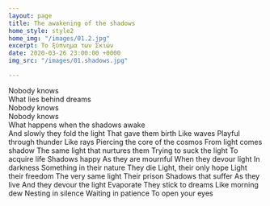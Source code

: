 ```yaml
---
layout: page
title: The awakening of the shadows
home_style: style2
home_img: "/images/01.2.jpg"
excerpt: Το ξύπνημα των Σκιών
date: 2020-03-26 23:00:00 +0000
img_src: "/images/01.shadows.jpg"

---
```

Nobody knows                           
What lies behind dreams                  
Nobody knows                             
Nobody knows                             
What happens when the shadows awake      
And slowly they fold the light
That gave them birth
Like waves
Playful through thunder
Like rays
Piercing the core of the cosmos
From light comes shadow
The same light that nurtures them
Trying to suck the light
To acquire life
Shadows happy
As they are mournful
When they devour light
In darkness
Something in their nature
They die
Light, their only hope
Light their freedom
The very same light
Their prison
Shadows that suffer
As they live
And they devour the light
Evaporate
They stick to dreams
Like morning dew
Nesting in silence
Waiting in patience
To open your eyes
